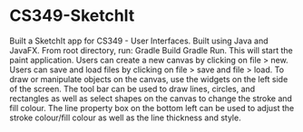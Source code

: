 # CS349-SketchIt
Built a SketchIt app for CS349 - User Interfaces. Built using Java and JavaFX.
From root directory, run: 
Gradle Build
Gradle Run. 
This will start the paint application. Users can create a new canvas by clicking on file > new. 
Users can save and load files by clicking on file > save and file > load. To draw or manipulate objects on the canvas, 
use the widgets on the left side of the screen. The tool bar can be used to draw lines, circles, and rectangles as well as 
select shapes on the canvas to change the stroke and fill colour. The line property box on the bottom left can be used to adjust 
the stroke colour/fill colour as well as the line thickness and style.
